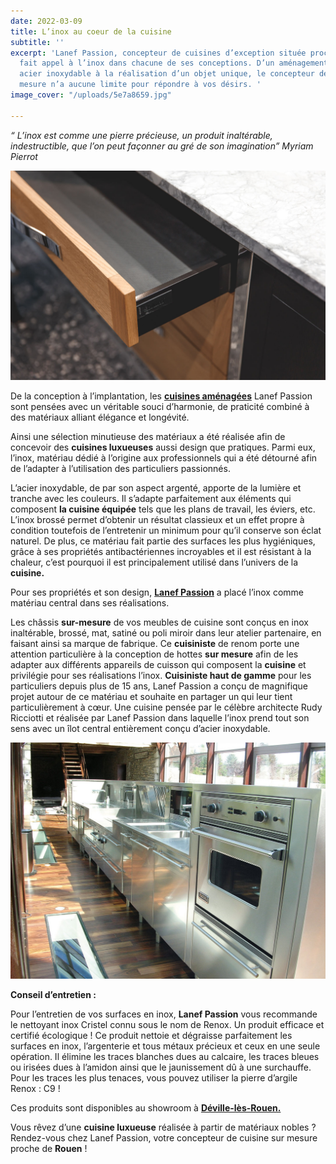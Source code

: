 ```yaml
---
date: 2022-03-09
title: L’inox au coeur de la cuisine
subtitle: ''
excerpt: 'Lanef Passion, concepteur de cuisines d’exception située proche de Rouen,
  fait appel à l’inox dans chacune de ses conceptions. D’un aménagement complet en
  acier inoxydable à la réalisation d’un objet unique, le concepteur de cuisine sur
  mesure n’a aucune limite pour répondre à vos désirs. '
image_cover: "/uploads/5e7a8659.jpg"

---
```

_“ L’inox est comme une pierre précieuse, un produit inaltérable, indestructible, que l’on peut façonner au gré de son imagination” Myriam Pierrot_

![](/uploads/5e7a8713.jpg)

De la conception à l’implantation, les [**cuisines aménagées**](https://www.lanefpassion.fr/cuisines "Nos cuisines") Lanef Passion sont pensées avec un véritable souci d’harmonie, de praticité combiné à des matériaux alliant élégance et longévité.

Ainsi une sélection minutieuse des matériaux a été réalisée afin de concevoir des **cuisines luxueuses** aussi design que pratiques. Parmi eux, l’inox, matériau dédié à l’origine aux professionnels qui a été détourné afin de l’adapter à l’utilisation des particuliers passionnés.

L’acier inoxydable, de par son aspect argenté, apporte de la lumière et tranche avec les couleurs. Il s’adapte parfaitement aux éléments qui composent **la cuisine équipée** tels que les plans de travail, les éviers, etc. L’inox brossé permet d’obtenir un résultat classieux et un effet propre à condition toutefois de l’entretenir un minimum pour qu’il conserve son éclat naturel. De plus, ce matériau fait partie des surfaces les plus hygiéniques, grâce à ses propriétés antibactériennes incroyables et il est résistant à la chaleur, c’est pourquoi il est principalement utilisé dans l’univers de la **cuisine.**

Pour ses propriétés et son design, [**Lanef Passion**](https://www.lanefpassion.fr/ "Lanef Passion") a placé l’inox comme matériau central dans ses réalisations.

Les châssis **sur-mesure** de vos meubles de cuisine sont conçus en inox inaltérable, brossé, mat, satiné ou poli miroir dans leur atelier partenaire, en faisant ainsi sa marque de fabrique. Ce **cuisiniste** de renom porte une attention particulière à la conception de hottes **sur mesure** afin de les adapter aux différents appareils de cuisson qui composent la **cuisine** et privilégie pour ses réalisations l’inox. **Cuisiniste haut de gamme** pour les particuliers depuis plus de 15 ans, Lanef Passion a conçu de magnifique projet autour de ce matériau et souhaite en partager un qui leur tient particulièrement à cœur. Une cuisine pensée par le célèbre architecte Rudy Ricciotti et réalisée par Lanef Passion dans laquelle l’inox prend tout son sens avec un îlot central entièrement conçu d’acier inoxydable.

![](/uploads/riciotti.jpg)

**Conseil d’entretien :**

Pour l’entretien de vos surfaces en inox, **Lanef Passion** vous recommande le nettoyant inox Cristel connu sous le nom de Renox. Un produit efficace et certifié écologique ! Ce produit nettoie et dégraisse parfaitement les surfaces en inox, l’argenterie et tous métaux précieux et ceux en une seule opération. Il élimine les traces blanches dues au calcaire, les traces bleues ou irisées dues à l’amidon ainsi que le jaunissement dû à une surchauffe. Pour les traces les plus tenaces, vous pouvez utiliser la pierre d’argile Renox : C9 !

Ces produits sont disponibles au showroom à [**Déville-lès-Rouen.**](https://www.google.com/maps/place/Lanef+Passion/@49.4558882,1.0570965,15z/data=!4m5!3m4!1s0x0:0x70fc0b24bb9f6ffb!8m2!3d49.4558912!4d1.0571117 "Google Maps")

Vous rêvez d’une **cuisine luxueuse** réalisée à partir de matériaux nobles ? Rendez-vous chez Lanef Passion, votre concepteur de cuisine sur mesure proche de **Rouen** !
